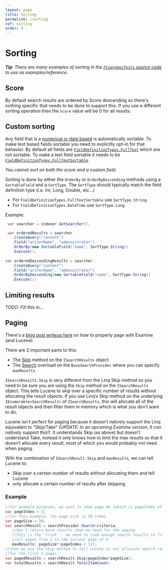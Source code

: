 ```yaml
---
layout: page
title: Sorting
permalink: /sorting
ref: sorting
order: 3
---
```


Sorting
===

_**Tip**: There are many examples of sorting in the [`FluentApiTests` source code](https://github.com/Shazwazza/Examine/blob/master/src/Examine.Test/Search/FluentApiTests.cs) to use as examples/reference._

## Score

By default search results are ordered by Score descending so there's nothing specific that needs to be done to support this. If you use a different sorting operation then the `Score` value will be 0 for all results.

## Custom sorting

Any field that is a [numerical or date based](https://shazwazza.github.io/Examine/configuration.html#default-value-types) is automatically sortable. To make text based fields sortable you need to explicitly opt-in for that behavior. By default all fields are [`FieldDefinitionTypes.FullText`](https://shazwazza.github.io/Examine/configuration.html#default-value-types) which are not sortable. To make a text field sortable it needs to be [`FieldDefinitionTypes.FullTextSortable`](https://shazwazza.github.io/Examine/configuration.html#default-value-types).

_You cannot sort on both the score and a custom field._

Sorting is done by either the `OrderBy` or `OrderByDescending` methods using a `SortableField` and a `SortType`. The `SortType` should typically match the field definition type (i.e. Int, Long, Double, etc...) 

* For `FieldDefinitionTypes.FullTextSortable` use `SortType.String`
* For `FieldDefinitionTypes.DateTime` use `SortType.Long`. 

Example:

```cs
 var searcher = indexer.GetSearcher();

 var orderedResults = searcher
   .CreateQuery("content")
   .Field("writerName", "administrator")
   .OrderBy(new SortableField("name", SortType.String))
   .Execute();
   
var orderedDescendingResults = searcher
   .CreateQuery("content")
   .Field("writerName", "administrator")
   .OrderByDescending(new SortableField("name", SortType.String))
   .Execute();
```

## Limiting results

_TODO: Fill this in..._

## Paging

There's a [blog post writeup here](https://shazwazza.com/post/paging-with-examine/) on how to properly page with Examine (and Lucene).

There are 2 important parts to this:

* The [Skip](https://github.com/Shazwazza/Examine/blob/master/src/Examine/ISearchResults.cs#L11) method on the `ISearchResults` object
* The [Search](https://github.com/Shazwazza/Examine/blob/master/src/Examine/Providers/BaseSearchProvider.cs#L22) overload on the `BaseSearchProvider` where you can specify `maxResults`

`ISearchResults.Skip` is very different from the Linq Skip method so you need to be sure you are using the `Skip` method on the `ISearchResults` object. This tells Lucene to skip over a specific number of results without allocating the result objects. If you use Linq’s Skip method on the underlying `IEnumerable<SearchResult>` of `ISearchResults`, this will allocate all of the result objects and then filter them in memory which is what you don’t want to do.

Lucene isn't perfect for paging because it doesn’t natively support the Linq equivalent to "Skip/Take" _(UPDATE: In an upcoming Examine version, it can natively support this!)_. It understands Skip (as above) but doesn't understand Take, instead it only knows how to limit the max results so that it doesn’t allocate every result, most of which you would probably not need when paging.

With the combination of `ISearchResult.Skip` and `maxResults`, we can tell Lucene to:

* Skip over a certain number of results without allocating them and tell Lucene
* only allocate a certain number of results after skipping

### Example

```cs
//for example purposes, we want to show page #4 (which is pageIndex of 3)
var pageIndex = 3;   
//for this example, the page size is 10 items
var pageSize = 10;
var searchResult = searchProvider.Search(criteria, 
   //don't return more results than we need for the paging
   //this is the 'trick' - we need to load enough search results to fill
   //all pages from 1 to the current page of 4
   maxResults: pageSize*(pageIndex + 1));
//then we use the Skip method to tell Lucene to not allocate search results
//for the first 3 pages
var pagedResults = searchResult.Skip(pageIndex*pageSize);
var totalResults = searchResult.TotalItemCount;
```
